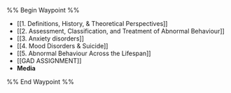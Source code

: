 %% Begin Waypoint %%
- [[1. Definitions, History, & Theoretical Perspectives]]
- [[2. Assessment, Classification, and Treatment of Abnormal Behaviour]]
- [[3. Anxiety disorders]]
- [[4. Mood Disorders & Suicide]]
- [[5. Abnormal Behaviour Across the Lifespan]]
- [[GAD ASSIGNMENT]]
- **Media**


%% End Waypoint %%
